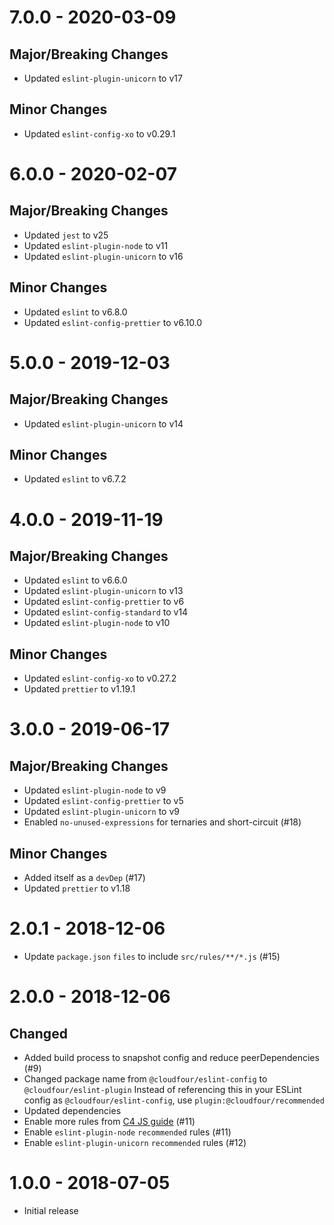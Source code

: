 # 7.0.0 - 2020-03-09

## Major/Breaking Changes

- Updated `eslint-plugin-unicorn` to v17

## Minor Changes

- Updated `eslint-config-xo` to v0.29.1

# 6.0.0 - 2020-02-07

## Major/Breaking Changes

- Updated `jest` to v25
- Updated `eslint-plugin-node` to v11
- Updated `eslint-plugin-unicorn` to v16

## Minor Changes

- Updated `eslint` to v6.8.0
- Updated `eslint-config-prettier` to v6.10.0

# 5.0.0 - 2019-12-03

## Major/Breaking Changes

- Updated `eslint-plugin-unicorn` to v14

## Minor Changes

- Updated `eslint` to v6.7.2

# 4.0.0 - 2019-11-19

## Major/Breaking Changes

- Updated `eslint` to v6.6.0
- Updated `eslint-plugin-unicorn` to v13
- Updated `eslint-config-prettier` to v6
- Updated `eslint-config-standard` to v14
- Updated `eslint-plugin-node` to v10

## Minor Changes

- Updated `eslint-config-xo` to v0.27.2
- Updated `prettier` to v1.19.1

# 3.0.0 - 2019-06-17

## Major/Breaking Changes

- Updated `eslint-plugin-node` to v9
- Updated `eslint-config-prettier` to v5
- Updated `eslint-plugin-unicorn` to v9
- Enabled `no-unused-expressions` for ternaries and short-circuit (#18)

## Minor Changes

- Added itself as a `devDep` (#17)
- Updated `prettier` to v1.18

# 2.0.1 - 2018-12-06

- Update `package.json` `files` to include `src/rules/**/*.js` (#15)

# 2.0.0 - 2018-12-06

## Changed

- Added build process to snapshot config and reduce peerDependencies (#9)
- Changed package name from `@cloudfour/eslint-config` to `@cloudfour/eslint-plugin`
  Instead of referencing this in your ESLint config as `@cloudfour/eslint-config`, use `plugin:@cloudfour/recommended`
- Updated dependencies
- Enable more rules from [C4 JS guide](https://github.com/cloudfour/guides/tree/master/javascript) (#11)
- Enable `eslint-plugin-node` `recommended` rules (#11)
- Enable `eslint-plugin-unicorn` `recommended` rules (#12)

# 1.0.0 - 2018-07-05

- Initial release
